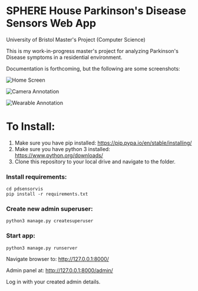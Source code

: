 # SPHERE House Parkinson's Disease Sensors Web App

University of Bristol Master's Project (Computer Science)

This is my work-in-progress master's project for analyzing Parkinson's Disease symptoms in a residential environment.

Documentation is forthcoming, but the following are some screenshots:

![Home Screen](https://i.imgur.com/bJiVRM3.png)

![Camera Annotation](https://i.imgur.com/sewu94n.png)

![Wearable Annotation](https://i.imgur.com/EFfJqw1.png)

# To Install:

1. Make sure you have pip installed: https://pip.pypa.io/en/stable/installing/
2. Make sure you have python 3 installed: https://www.python.org/downloads/
3. Clone this repository to your local drive and navigate to the folder.

### Install requirements:
```
cd pdsensorvis
pip install -r requirements.txt
```

### Create new admin superuser:
```
python3 manage.py createsuperuser
```

### Start app:
```
python3 manage.py runserver
```

Navigate browser to: http://127.0.0.1:8000/

Admin panel at: http://127.0.0.1:8000/admin/

Log in with your created admin details.
